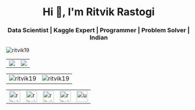 <h1 align="center">Hi 👋, I'm Ritvik Rastogi</h1>
<h3 align="center">Data Scientist | Kaggle Expert | Programmer | Problem Solver | Indian</h3>

<p align="left"> <img src="https://komarev.com/ghpvc/?username=ritvik19" alt="ritvik19" /> </p>
<table align="center">
  <tr>
    <td><img src="https://road-to-kaggle-grandmaster.vercel.app/api/badges/ritvik1909/dataset"/></td>
    <td><img src="https://road-to-kaggle-grandmaster.vercel.app/api/badges/ritvik1909/notebook"/></td>
  </tr>
</table>

<table align="center">
  <tr>
    <td><img src="https://github-readme-stats.vercel.app/api?username=ritvik19&show_icons=true&theme=tokyonight" alt="ritvik19" /></td>
    <td><img src="https://github-readme-stats.vercel.app/api/top-langs/?username=ritvik19&layout=compact&hide=html&theme=tokyonight" alt="ritvik19" /></td>
  </tr>
</table>

<table align="center"><tr>
<td><a href="https://linkedin.com/in/ritvik-rastogi-003085153/" target="blank"><img align="center" src="https://cdn.jsdelivr.net/npm/simple-icons@3.0.1/icons/linkedin.svg" alt="ritvik-rastogi-003085153/" height="30" width="30" /></a></td>
<td><a href="https://kaggle.com/ritvik1909" target="blank"><img align="center" src="https://cdn.jsdelivr.net/npm/simple-icons@3.0.1/icons/kaggle.svg" alt="ritvik1909" height="30" width="30" /></a></td>
<td><a href="https://fb.com/ritvik.rastogi" target="blank"><img align="center" src="https://cdn.jsdelivr.net/npm/simple-icons@3.0.1/icons/facebook.svg" alt="ritvik.rastogi" height="30" width="30" /></a></td>
<td><a href="https://instagram.com/ritvikrastogi19" target="blank"><img align="center" src="https://cdn.jsdelivr.net/npm/simple-icons@3.0.1/icons/instagram.svg" alt="ritvikrastogi19" height="30" width="30" /></a></td>
<td><a href="https://www.codechef.com/users/ritvik19" target="blank"><img align="center" src="https://cdn.jsdelivr.net/npm/simple-icons@3.1.0/icons/codechef.svg" alt="users/ritvik19" height="30" width="30" /></a></td>
</tr></table>
